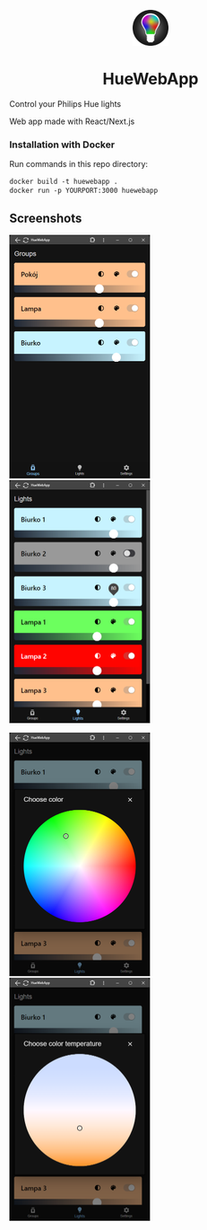 <p align="center">
  <img src="./public/icons/android-chrome-192x192.png" width="64" />
  <h1 align="center">HueWebApp</h1>
</p>

Control your Philips Hue lights

Web app made with React/Next.js


### Installation with Docker

Run commands in this repo directory:
```
docker build -t huewebapp .
docker run -p YOURPORT:3000 huewebapp
```

## Screenshots
<p>
  <img src=".screenshots/01.png" width="251" />
  <img src=".screenshots/02.png" width="251" />
</p>
<p>
  <img src=".screenshots/03.png" width="251" />
  <img src=".screenshots/04.png" width="251" />
</p>
